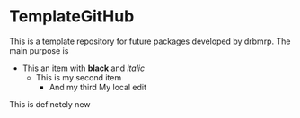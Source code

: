 # TemplateGitHub
This is a template repository for future packages developed by drbmrp. The main purpose is 
* This an item with **black** and *italic*
  * This is my second item
    * And my third My local edit


This is definetely new
